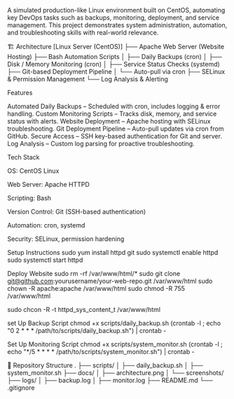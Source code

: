 A simulated production-like Linux environment built on CentOS, automating key DevOps tasks such as backups, monitoring, deployment, and service management.
This project demonstrates system administration, automation, and troubleshooting skills with real-world relevance.

🏗 Architecture
[Linux Server (CentOS)]
       ├── Apache Web Server (Website Hosting)
       ├── Bash Automation Scripts
       │       ├── Daily Backups (cron)
       │       ├── Disk / Memory Monitoring (cron)
       │       ├── Service Status Checks (systemd)
       ├── Git-based Deployment Pipeline
       │       └── Auto-pull via cron
       ├── SELinux & Permission Management
       └── Log Analysis & Alerting

Features

  Automated Daily Backups – Scheduled with cron, includes logging & error handling.
 Custom Monitoring Scripts – Tracks disk, memory, and service status with alerts.
  Website Deployment – Apache hosting with SELinux troubleshooting.
  Git Deployment Pipeline – Auto-pull updates via cron from GitHub.
  Secure Access – SSH key-based authentication for Git and server.
   Log Analysis – Custom log parsing for proactive troubleshooting.

Tech Stack

  OS: CentOS Linux

  Web Server: Apache HTTPD

   Scripting: Bash

   Version Control: Git (SSH-based authentication)

   Automation: cron, systemd

   Security: SELinux, permission hardening




Setup Instructions
sudo yum install httpd git
sudo systemctl enable httpd
sudo systemctl start httpd



Deploy Website
sudo rm -rf /var/www/html/*
sudo git clone git@github.com:yourusername/your-web-repo.git /var/www/html
sudo chown -R apache:apache /var/www/html
sudo chmod -R 755 /var/www/html



sudo chcon -R -t httpd_sys_content_t /var/www/html


set Up Backup Script
chmod +x scripts/daily_backup.sh
(crontab -l ; echo "0 2 * * * /path/to/scripts/daily_backup.sh") | crontab -


Set Up Monitoring Script
chmod +x scripts/system_monitor.sh
(crontab -l ; echo "*/5 * * * * /path/to/scripts/system_monitor.sh") | crontab -


📂 Repository Structure
.
├── scripts/
│   ├── daily_backup.sh
│   ├── system_monitor.sh
├── docs/
│   ├── architecture.png
│   └── screenshots/
├── logs/
│   ├── backup.log
│   ├── monitor.log
├── README.md
└── .gitignore



